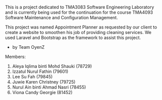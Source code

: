 This is a project dedicated to TMA3083 Software Engineering Laboratory and is currently being used for the continuation for the course TMA4093 Software Maintenance and Configuration Management. 

This project was named Appointment Planner as requested by our client to create a website to smoothen his job of providing cleaning services. We used Laravel and Bootstrap as the framework to assist this project.

- by Team OyenZ

Members:
1. Aleya Iqlima binti Mohd Shauki (78729)
2. Izzatul Nurul Fathin (79601)
3. Lee Su Fah (79845)
4. Juwie Karen Christney (79725)
5. Nurul Ain binti Ahmad Nasri (78455)
6. Viona Candy Georgie (81452)

